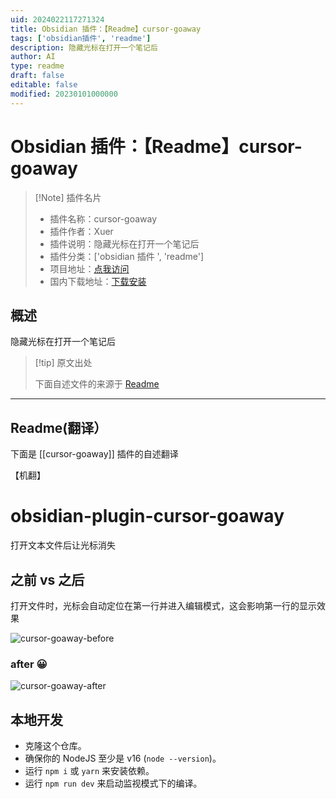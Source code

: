 ```yaml
---
uid: 2024022117271324
title: Obsidian 插件：【Readme】cursor-goaway
tags: ['obsidian插件', 'readme']
description: 隐藏光标在打开一个笔记后
author: AI
type: readme
draft: false
editable: false
modified: 20230101000000
---
```


# Obsidian 插件：【Readme】cursor-goaway

> [!Note] 插件名片
> - 插件名称：cursor-goaway
> - 插件作者：Xuer
> - 插件说明：隐藏光标在打开一个笔记后
> - 插件分类：['obsidian 插件 ', 'readme']
> - 项目地址：[点我访问](https://github.com/liuxingyu521/obsidian-plugin-cursor-goaway)
> - 国内下载地址：[下载安装](https://pkmer.cn/products/plugin/pluginMarket/?cursor-goaway)

## 概述

隐藏光标在打开一个笔记后

> [!tip] 原文出处
>
>下面自述文件的来源于 [Readme](https://ghproxy.net/https://raw.githubusercontent.com/liuxingyu521/obsidian-plugin-cursor-goaway/master/README.md)
>

---

## Readme(翻译）

下面是 [[cursor-goaway]] 插件的自述翻译

【机翻】

# obsidian-plugin-cursor-goaway

打开文本文件后让光标消失

## 之前 vs 之后

打开文件时，光标会自动定位在第一行并进入编辑模式，这会影响第一行的显示效果

![cursor-goaway-before](https://cdn.pkmer.cn/covers/cursor-goaway_2_0.gif!pkmer)

### after 😀

![cursor-goaway-after](https://cdn.pkmer.cn/covers/cursor-goaway_2_1.gif!pkmer)

## 本地开发

- 克隆这个仓库。
- 确保你的 NodeJS 至少是 v16 (`node --version`)。
- 运行 `npm i` 或 `yarn` 来安装依赖。
- 运行 `npm run dev` 来启动监视模式下的编译。



